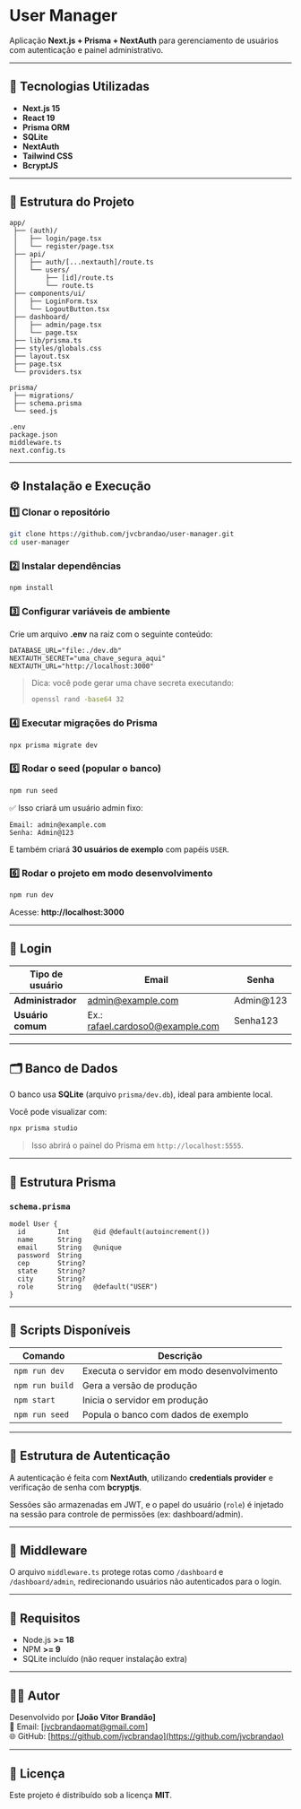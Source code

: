 # User Manager

Aplicação **Next.js + Prisma + NextAuth** para gerenciamento de usuários com autenticação e painel administrativo.

---

## 🚀 Tecnologias Utilizadas
- **Next.js 15**
- **React 19**
- **Prisma ORM**
- **SQLite**
- **NextAuth**
- **Tailwind CSS**
- **BcryptJS**

---

## 📂 Estrutura do Projeto

```
app/
 ├── (auth)/
 │   ├── login/page.tsx
 │   └── register/page.tsx
 ├── api/
 │   ├── auth/[...nextauth]/route.ts
 │   └── users/
 │       ├── [id]/route.ts
 │       └── route.ts
 ├── components/ui/
 │   ├── LoginForm.tsx
 │   └── LogoutButton.tsx
 ├── dashboard/
 │   ├── admin/page.tsx
 │   └── page.tsx
 ├── lib/prisma.ts
 ├── styles/globals.css
 ├── layout.tsx
 ├── page.tsx
 └── providers.tsx

prisma/
 ├── migrations/
 ├── schema.prisma
 └── seed.js

.env
package.json
middleware.ts
next.config.ts
```

---

## ⚙️ Instalação e Execução

### 1️⃣ Clonar o repositório

```bash
git clone https://github.com/jvcbrandao/user-manager.git
cd user-manager
```

### 2️⃣ Instalar dependências

```bash
npm install
```

### 3️⃣ Configurar variáveis de ambiente

Crie um arquivo **.env** na raiz com o seguinte conteúdo:

```env
DATABASE_URL="file:./dev.db"
NEXTAUTH_SECRET="uma_chave_segura_aqui"
NEXTAUTH_URL="http://localhost:3000"
```

> Dica: você pode gerar uma chave secreta executando:
> ```bash
> openssl rand -base64 32
> ```

### 4️⃣ Executar migrações do Prisma

```bash
npx prisma migrate dev
```

### 5️⃣ Rodar o seed (popular o banco)

```bash
npm run seed
```

✅ Isso criará um usuário admin fixo:

```
Email: admin@example.com
Senha: Admin@123
```

E também criará **30 usuários de exemplo** com papéis `USER`.

### 6️⃣ Rodar o projeto em modo desenvolvimento

```bash
npm run dev
```

Acesse: **http://localhost:3000**

---

## 🔑 Login

| Tipo de usuário | Email | Senha |
|------------------|--------|--------|
| **Administrador** | admin@example.com | Admin@123 |
| **Usuário comum** | Ex.: rafael.cardoso0@example.com | Senha123 |

---

## 🗂 Banco de Dados

O banco usa **SQLite** (arquivo `prisma/dev.db`), ideal para ambiente local.

Você pode visualizar com:

```bash
npx prisma studio
```

> Isso abrirá o painel do Prisma em `http://localhost:5555`.

---

## 🧩 Estrutura Prisma

### `schema.prisma`

```prisma
model User {
  id        Int      @id @default(autoincrement())
  name      String
  email     String   @unique
  password  String
  cep       String?
  state     String?
  city      String?
  role      String   @default("USER")
}
```

---

## 💬 Scripts Disponíveis

| Comando | Descrição |
|----------|------------|
| `npm run dev` | Executa o servidor em modo desenvolvimento |
| `npm run build` | Gera a versão de produção |
| `npm start` | Inicia o servidor em produção |
| `npm run seed` | Popula o banco com dados de exemplo |

---

## 🧱 Estrutura de Autenticação

A autenticação é feita com **NextAuth**, utilizando **credentials provider** e verificação de senha com **bcryptjs**.

Sessões são armazenadas em JWT, e o papel do usuário (`role`) é injetado na sessão para controle de permissões (ex: dashboard/admin).

---

## 🧩 Middleware

O arquivo `middleware.ts` protege rotas como `/dashboard` e `/dashboard/admin`, redirecionando usuários não autenticados para o login.

---

## 🧰 Requisitos

- Node.js **>= 18**
- NPM **>= 9**
- SQLite incluído (não requer instalação extra)

---

## 👨‍💻 Autor

Desenvolvido por **[João Vitor Brandão]**  
📧 Email: [jvcbrandaomat@gmail.com]  
🌐 GitHub: [https://github.com/jvcbrandao](https://github.com/jvcbrandao)

---

## 📜 Licença

Este projeto é distribuído sob a licença **MIT**.

